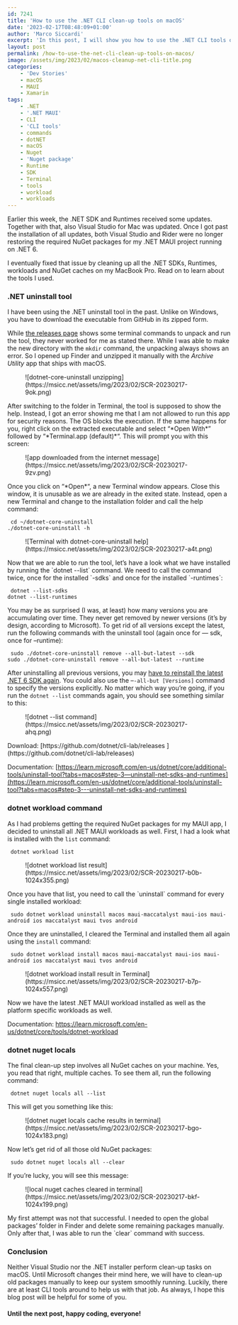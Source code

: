 ```yaml
---
id: 7241
title: 'How to use the .NET CLI clean-up tools on macOS'
date: '2023-02-17T08:48:09+01:00'
author: 'Marco Siccardi'
excerpt: 'In this post, I will show you how to use the .NET CLI tools on macOS to clean-up installed SDKs, runtimes, workloads, and NuGet caches.  '
layout: post
permalink: /how-to-use-the-net-cli-clean-up-tools-on-macos/
image: /assets/img/2023/02/macos-cleanup-net-cli-title.png
categories:
    - 'Dev Stories'
    - macOS
    - MAUI
    - Xamarin
tags:
    - .NET
    - '.NET MAUI'
    - CLI
    - 'CLI tools'
    - commands
    - dotNET
    - macOS
    - Nuget
    - 'Nuget package'
    - Runtime
    - SDK
    - Terminal
    - tools
    - workload
    - workloads
---
```


Earlier this week, the .NET SDK and Runtimes received some updates. Together with that, also Visual Studio for Mac was updated. Once I got past the installation of all updates, both Visual Studio and Rider were no longer restoring the required NuGet packages for my .NET MAUI project running on .NET 6.

I eventually fixed that issue by cleaning up all the .NET SDKs, Runtimes, workloads and NuGet caches on my MacBook Pro. Read on to learn about the tools I used.

### .NET uninstall tool

I have been using the .NET uninstall tool in the past. Unlike on Windows, you have to download the executable from GitHub in its zipped form.

While [the releases page](https://github.com/dotnet/cli-lab/releases) shows some terminal commands to unpack and run the tool, they never worked for me as stated there. While I was able to make the new directory with the `mkdir` command, the unpacking always shows an error. So I opened up Finder and unzipped it manually with the *Archive Utility* app that ships with macOS.

<div class="wp-block-image"><figure class="aligncenter size-full is-resized">![dotnet-core-uninstall unzipping](https://msicc.net/assets/img/2023/02/SCR-20230217-9ok.png)</figure></div>After switching to the folder in Terminal, the tool is supposed to show the help. Instead, I got an error showing me that I am not allowed to run this app for security reasons. The OS blocks the execution. If the same happens for you, right click on the extracted executable and select “*Open With*” followed by “*Terminal.app (default)*“. This will prompt you with this screen:

<div class="wp-block-image"><figure class="aligncenter size-full is-resized">![app downloaded from the internet message](https://msicc.net/assets/img/2023/02/SCR-20230217-9zv.png)</figure></div>Once you click on “*Open*“, a new Terminal window appears. Close this window, it is unusable as we are already in the exited state. Instead, open a new Terminal and change to the installation folder and call the help command:

``` shell
 cd ~/dotnet-core-uninstall
./dotnet-core-uninstall -h
```
 
<div class="wp-block-image"><figure class="aligncenter size-full is-resized">![Terminal with dotnet-core-uninstall help](https://msicc.net/assets/img/2023/02/SCR-20230217-a4t.png)</figure></div>Now that we are able to run the tool, let’s have a look what we have installed by running the `dotnet --list` command. We need to call the command twice, once for the installed `-sdks` and once for the installed `-runtimes`:

``` shell
 dotnet --list-sdks
dotnet --list-runtimes
```
 
You may be as surprised (I was, at least) how many versions you are accumulating over time. They never get removed by newer versions (it’s by design, according to Microsoft). To get rid of all versions except the latest, run the following commands with the uninstall tool (again once for — sdk, once for –runtime):

``` shell
 sudo ./dotnet-core-uninstall remove --all-but-latest --sdk
sudo ./dotnet-core-uninstall remove --all-but-latest --runtime
```
 
After uninstalling all previous versions, you may [have to reinstall the latest .NET 6 SDK again](https://learn.microsoft.com/en-us/dotnet/core/install/macos). You could also use the –`-all-but [Versions]` command to specify the versions explicitly. No matter which way you’re going, if you run the `dotnet --list` commands again, you should see something similar to this:

<div class="wp-block-image"><figure class="aligncenter size-full is-resized">![dotnet --list command](https://msicc.net/assets/img/2023/02/SCR-20230217-ahq.png)</figure></div>Download: [https://github.com/dotnet/cli-lab/releases ](https://github.com/dotnet/cli-lab/releases)

Documentation: [https://learn.microsoft.com/en-us/dotnet/core/additional-tools/uninstall-tool?tabs=macos#step-3—uninstall-net-sdks-and-runtimes](https://learn.microsoft.com/en-us/dotnet/core/additional-tools/uninstall-tool?tabs=macos#step-3---uninstall-net-sdks-and-runtimes)

### dotnet workload command

As I had problems getting the required NuGet packages for my MAUI app, I decided to uninstall all .NET MAUI workloads as well. First, I had a look what is installed with the `list` command:

``` shell
 dotnet workload list
```
 
<div class="wp-block-image"><figure class="aligncenter size-large is-resized">![dotnet workload list result](https://msicc.net/assets/img/2023/02/SCR-20230217-b0b-1024x355.png)</figure></div>Once you have that list, you need to call the `uninstall` command for every single installed workload:

``` shell
 sudo dotnet workload uninstall macos maui-maccatalyst maui-ios maui-android ios maccatalyst maui tvos android
```
 
Once they are uninstalled, I cleared the Terminal and installed them all again using the `install` command:

``` shell
 sudo dotnet workload install macos maui-maccatalyst maui-ios maui-android ios maccatalyst maui tvos android
```
 
<div class="wp-block-image"><figure class="aligncenter size-large is-resized">![dotnet workload install result in Terminal](https://msicc.net/assets/img/2023/02/SCR-20230217-b7p-1024x557.png)</figure></div>Now we have the latest .NET MAUI workload installed as well as the platform specific workloads as well.

Documentation: <https://learn.microsoft.com/en-us/dotnet/core/tools/dotnet-workload>

### dotnet nuget locals

The final clean-up step involves all NuGet caches on your machine. Yes, you read that right, multiple caches. To see them all, run the following command:

``` shell
 dotnet nuget locals all --list
```
 
This will get you something like this:

<div class="wp-block-image"><figure class="aligncenter size-large is-resized">![dotnet nuget locals cache results in terminal](https://msicc.net/assets/img/2023/02/SCR-20230217-bgo-1024x183.png)</figure></div>Now let’s get rid of all those old NuGet packages:

``` shell
 sudo dotnet nuget locals all --clear
```
 
If you’re lucky, you will see this message:

<div class="wp-block-image"><figure class="aligncenter size-large is-resized">![local nuget caches cleared in terminal](https://msicc.net/assets/img/2023/02/SCR-20230217-bkf-1024x199.png)</figure></div>My first attempt was not that successful. I needed to open the global packages’ folder in Finder and delete some remaining packages manually. Only after that, I was able to run the `clear` command with success.

### Conclusion

Neither Visual Studio nor the .NET installer perform clean-up tasks on macOS. Until Microsoft changes their mind here, we will have to clean-up old packages manually to keep our system smoothly running. Luckily, there are at least CLI tools around to help us with that job. As always, I hope this blog post will be helpful for some of you.

#### Until the next post, happy coding, everyone!